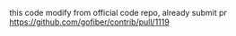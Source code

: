 this code modify from official code repo, already submit pr https://github.com/gofiber/contrib/pull/1119
